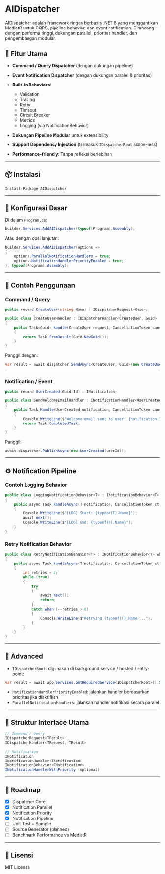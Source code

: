 # AIDispatcher

AIDispatcher adalah framework ringan berbasis .NET 8 yang menggantikan MediatR untuk CQRS, pipeline behavior, dan event notification. Dirancang dengan performa tinggi, dukungan parallel, prioritas handler, dan pengembangan modular.

## 🚀 Fitur Utama

* **Command / Query Dispatcher** (dengan dukungan pipeline)
* **Event Notification Dispatcher** (dengan dukungan paralel & prioritas)
* **Built-in Behaviors**:

  * Validation
  * Tracing
  * Retry
  * Timeout
  * Circuit Breaker
  * Metrics
  * Logging (via NotificationBehavior)
* **Dukungan Pipeline Modular** untuk extensibility
* **Support Dependency Injection** (termasuk `IDispatcherRoot` scope-less)
* **Performance-friendly**: Tanpa refleksi berlebihan

---

## 📦 Instalasi

```
Install-Package AIDispatcher
```

---

## 🧩 Konfigurasi Dasar

Di dalam `Program.cs`:

```csharp
builder.Services.AddAIDispatcher(typeof(Program).Assembly);
```

Atau dengan opsi lanjutan:

```csharp
builder.Services.AddAIDispatcher(options =>
{
    options.ParallelNotificationHandlers = true;
    options.NotificationHandlerPriorityEnabled = true;
}, typeof(Program).Assembly);
```

---

## 🧪 Contoh Penggunaan

### Command / Query

```csharp
public record CreateUser(string Name) : IDispatcherRequest<Guid>;

public class CreateUserHandler : IDispatcherHandler<CreateUser, Guid>
{
    public Task<Guid> Handle(CreateUser request, CancellationToken cancellationToken)
    {
        return Task.FromResult(Guid.NewGuid());
    }
}
```

Panggil dengan:

```csharp
var result = await dispatcher.SendAsync<CreateUser, Guid>(new CreateUser("Test User"));
```

---

### Notification / Event

```csharp
public record UserCreated(Guid Id) : INotification;

public class SendWelcomeEmailHandler : INotificationHandler<UserCreated>
{
    public Task Handle(UserCreated notification, CancellationToken cancellationToken)
    {
        Console.WriteLine($"Welcome email sent to user: {notification.Id}");
        return Task.CompletedTask;
    }
}
```

Panggil:

```csharp
await dispatcher.PublishAsync(new UserCreated(userId));
```

---

## ⚙️ Notification Pipeline

### Contoh Logging Behavior

```csharp
public class LoggingNotificationBehavior<T> : INotificationBehavior<T> where T : notnull
{
    public async Task HandleAsync(T notification, CancellationToken ct, Func<Task> next)
    {
        Console.WriteLine($"[LOG] Start: {typeof(T).Name}");
        await next();
        Console.WriteLine($"[LOG] End: {typeof(T).Name}");
    }
}
```

### Retry Notification Behavior

```csharp
public class RetryNotificationBehavior<T> : INotificationBehavior<T> where T : notnull
{
    public async Task HandleAsync(T notification, CancellationToken ct, Func<Task> next)
    {
        int retries = 3;
        while (true)
        {
            try
            {
                await next();
                return;
            }
            catch when (--retries > 0)
            {
                Console.WriteLine($"Retrying {typeof(T).Name}...");
            }
        }
    }
}
```

---

## 🧠 Advanced

* `IDispatcherRoot`: digunakan di background service / hosted / entry-point:

```csharp
var result = await app.Services.GetRequiredService<IDispatcherRoot>().SendAsync<SomeCommand, string>(...);
```

* `NotificationHandlerPriorityEnabled`: jalankan handler berdasarkan prioritas jika diaktifkan
* `ParallelNotificationHandlers`: jalankan handler notifikasi secara paralel

---

## 📁 Struktur Interface Utama

```csharp
// Command / Query
IDispatcherRequest<TResult>
IDispatcherHandler<TRequest, TResult>

// Notification
INotification
INotificationHandler<TNotification>
INotificationBehavior<TNotification>
INotificationHandlerWithPriority (optional)
```

---

## 🏁 Roadmap

* [x] Dispatcher Core
* [x] Notification Parallel
* [x] Notification Priority
* [x] Notification Pipeline
* [ ] Unit Test + Sample
* [ ] Source Generator (planned)
* [ ] Benchmark Performance vs MediatR

---

## 🧾 Lisensi

MIT License
